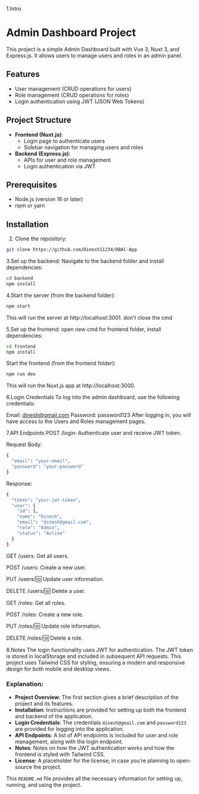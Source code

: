 1.Intro
# Admin Dashboard Project

This project is a simple Admin Dashboard built with Vue 3, Nuxt 3, and Express.js. It allows users to manage users and roles in an admin panel.

## Features
- User management (CRUD operations for users)
- Role management (CRUD operations for roles)
- Login authentication using JWT (JSON Web Tokens)

## Project Structure
- **Frontend (Nuxt.js)**: 
  - Login page to authenticate users
  - Sidebar navigation for managing users and roles
- **Backend (Express.js)**:
  - APIs for user and role management
  - Login authentication via JWT

## Prerequisites
- Node.js (version 16 or later)
- npm or yarn

## Installation

2. Clone the repository:

```bash
git clone https://github.com/Dinesh11234/RBAC-App
```

3.Set up the backend:
Navigate to the backend folder and install dependencies:

```bash
cd backend
npm install
```

4.Start the server (from the backend folder):

```bash
npm start
```
This will run the server at http://localhost:3001.
don't close the cmd

5.Set up the frontend:
open new cmd for frontend folder, install dependencies:

```bash
cd frontend
npm install
```
Start the frontend (from the frontend folder):

```bash
npm run dev
```
This will run the Nuxt.js app at http://localhost:3000.

6.Login Credentials
To log into the admin dashboard, use the following credentials:

Email: dinesh@gmail.com
Password: password123
After logging in, you will have access to the Users and Roles management pages.

7.API Endpoints
POST /login: Authenticate user and receive JWT token.

Request Body:

```bash
{
  "email": "your-email",
  "password": "your-password"
}
```
Response:

```bash
{
  "token": "your-jwt-token",
  "user": {
    "id": 1,
    "name": "Dinesh",
    "email": "dinesh@gmail.com",
    "role": "Admin",
    "status": "Active"
  }
}
```
GET /users: Get all users.

POST /users: Create a new user.

PUT /users/:id: Update user information.

DELETE /users/:id: Delete a user.

GET /roles: Get all roles.

POST /roles: Create a new role.

PUT /roles/:id: Update role information.

DELETE /roles/:id: Delete a role.

8.Notes
The login functionality uses JWT for authentication. The JWT token is stored in localStorage and included in subsequent API requests.
This project uses Tailwind CSS for styling, ensuring a modern and responsive design for both mobile and desktop views.


### Explanation:
- **Project Overview**: The first section gives a brief description of the project and its features.
- **Installation**: Instructions are provided for setting up both the frontend and backend of the application.
- **Login Credentials**: The credentials `dinesh@gmail.com` and `password123` are provided for logging into the application.
- **API Endpoints**: A list of API endpoints is included for user and role management, along with the login endpoint.
- **Notes**: Notes on how the JWT authentication works and how the frontend is styled with Tailwind CSS.
- **License**: A placeholder for the license, in case you're planning to open-source the project.

This `README.md` file provides all the necessary information for setting up, running, and using the project.
